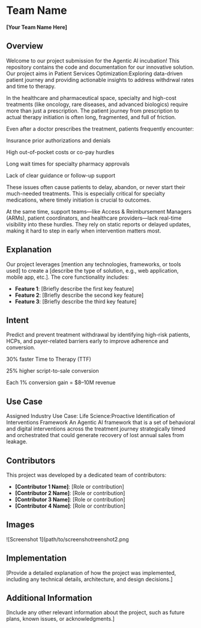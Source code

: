 # Team Name
**[Your Team Name Here]**

## Overview
Welcome to our project submission for the Agentic AI incubation! This repository contains the code and documentation for our innovative solution. Our project aims in Patient Services Optimization:Exploring data-driven patient journey and providing actionable insights to address withdrwal rates and time to therapy.

In the healthcare and pharmaceutical space, specialty and high-cost treatments (like oncology, rare diseases, and advanced biologics) require more than just a prescription. The patient journey from prescription to actual therapy initiation is often long, fragmented, and full of friction.

Even after a doctor prescribes the treatment, patients frequently encounter:

Insurance prior authorizations and denials

High out-of-pocket costs or co-pay hurdles

Long wait times for specialty pharmacy approvals

Lack of clear guidance or follow-up support

These issues often cause patients to delay, abandon, or never start their much-needed treatments. This is especially critical for specialty medications, where timely initiation is crucial to outcomes.

At the same time, support teams—like Access & Reimbursement Managers (ARMs), patient coordinators, and healthcare providers—lack real-time visibility into these hurdles. They rely on static reports or delayed updates, making it hard to step in early when intervention matters most.

## Explanation
Our project leverages [mention any technologies, frameworks, or tools used] to create a [describe the type of solution, e.g., web application, mobile app, etc.]. The core functionality includes:
- **Feature 1**: [Briefly describe the first key feature]
- **Feature 2**: [Briefly describe the second key feature]
- **Feature 3**: [Briefly describe the third key feature]

## Intent
Predict and prevent treatment withdrawal by identifying high-risk patients, HCPs, and payer-related barriers early to improve adherence and conversion.

30% faster Time to Therapy (TTF)

25% higher script-to-sale conversion

Each 1% conversion gain = $8–10M revenue 


## Use Case
Assigned Industry Use Case:
Life Science:Proactive Identification of Interventions Framework	An Agentic AI framework that is a set of behavioral and digital interventions across the treatment journey strategically timed and orchestrated that could generate recovery of lost annual sales from leakage.

## Contributors
This project was developed by a dedicated team of contributors:
- **[Contributor 1 Name]**: [Role or contribution]
- **[Contributor 2 Name]**: [Role or contribution]
- **[Contributor 3 Name]**: [Role or contribution]
- **[Contributor 4 Name]**: [Role or contribution]

## Images
![Screenshot 1](path/to/screenshotreenshot2.png

## Implementation
[Provide a detailed explanation of how the project was implemented, including any technical details, architecture, and design decisions.]

## Additional Information
[Include any other relevant information about the project, such as future plans, known issues, or acknowledgments.]
